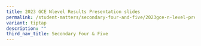 ```yaml
---
title: 2023 GCE Nlevel Results Presentation slides
permalink: /student-matters/secondary-four-and-five/2023gce-n-level-presentation-slides/
variant: tiptap
description: ""
third_nav_title: Secondary Four & Five
---
```

